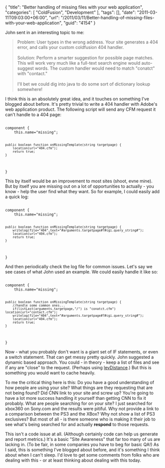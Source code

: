 {
	"title": "Better handling of missing files with your web application",
	"categories": [
		"ColdFusion",
		"Development"
	],
	"tags": [],
	"date": "2011-03-11T09:03:00+06:00",
	"url": "/2011/03/11/Better-handling-of-missing-files-with-your-web-application",
	"guid": "4154"
}

John sent in an interesting topic to me:

<p>

<blockquote>
Problem: User types in the wrong address. Your site generates a 404 error,
and calls your custom coldfusion 404 handler.
<br/><br/>
Solution: Perform a smarter suggestion for possible page matches. This will
work very much like a full-text search engine would auto-suggest words. The
custom handler would need to match "conatct" with "contact."
<br/><br/>
I'll bet we could dig into java to do some sort of dictionary lookup
somewhere!
</blockquote>
<!--more-->
<p>

I think this is an absolutely great idea, and it touches on something I've blogged about before. It's pretty trivial to write a 404 handler with Adobe's web application product. The following script will send any CFM request it can't handle to a 404 page:

<p>

<code>
component {
	this.name="missing";

	public boolean function onMissingTemplate(string targetpage) {
		location(url="404.cfm");
		return true;
	}
		
}
</code>

<p>

This by itself would be an improvement to most sites (shoot, evne mine). But by itself you are missing out on a lot of opportunities to actually - you know - help the user find what they want. So for example, I could easily add a quick log:

<p>

<code>
component {
	this.name="missing";

	public boolean function onMissingTemplate(string targetpage) {
		writelog(file="404",text="#arguments.targetpage#?#cgi.query_string#");
		location(url="404.cfm");
		return true;
	}
		
}
</code>

<p>

And then periodically check the log file for common issues. Let's say we see cases of what John used an example. We could easily handle it like so:

<p>

<code>
component {
	this.name="missing";

	public boolean function onMissingTemplate(string targetpage) {
		//handle some common ones...
		if(listLast(arguments.targetpage,"/") is "conatct.cfm") location(url="contact.cfm");
		writelog(file="404",text="#arguments.targetpage#?#cgi.query_string#");
		location(url="404.cfm");
		return true;
	}
		
}
</code>

<p>

Now - what you probably don't want is a giant set of IF statements, or even a switch statement. That can get messy pretty quickly. John suggested a dynamic based approach. You could - in theory - keep a list of files and see if any are "close" to the request. (Perhaps using <a href="http://www.cflib.org/udf/levDistance">levDistance</a>.) But this is something you would want to cache heavily. 

<p>

To me the critical thing here is this: Do you have a good understanding of how people are using your site? What things are they requesting that are not being found? Did CNN link to your site and screw up? You're going to have a lot more success handling it yourself than getting CNN to fix it probably. What are people searching for on your site? I just searched for xbox360 on Sony.com and the results were pitiful. Why not provide a link to a comparison between the PS3 and the XBox? Why not show a list of PS3 exclusives? But most of all - is there someone who is making it their job to see what's being searched for and actually <b>respond</b> to those requests.

<p>

This isn't a code issue at all. (Although certainly code can help us generate and report metrics.) It's a basic "Site Awareness" that far too many of us are lacking in. (To be fair, in some companies you have to beg for basic QA!) As I said, this is something I've blogged about before, and it's something I think about when I can't sleep. I'd love to get some comments from folks who are dealing with this - or at least thinking about dealing with this today.